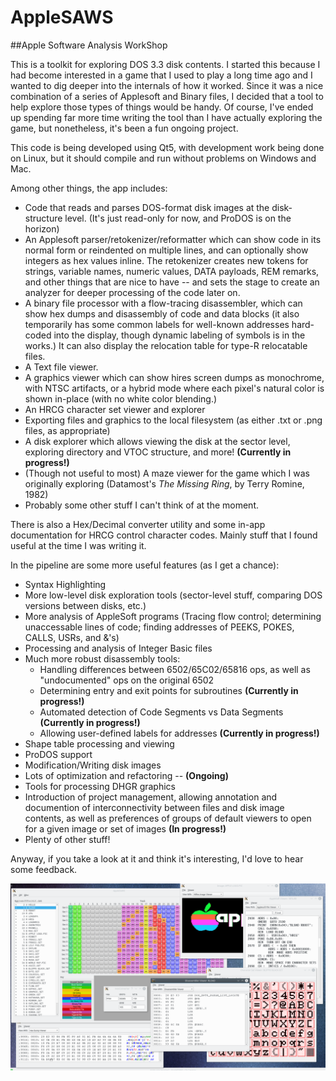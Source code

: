 # AppleSAWS
##Apple Software Analysis WorkShop

This is a toolkit for exploring DOS 3.3 disk contents. I started this because I had become interested in a game that I used to play a long time ago and I wanted to dig deeper into the internals of how it worked. Since it was a nice combination of a series of Applesoft and Binary files, I decided that a tool to help explore those types of things would be handy. Of course, I've ended up spending far more time writing the tool than I have actually exploring the game, but nonetheless, it's been a fun ongoing project.

This code is being developed using Qt5, with development work being done on Linux, but it should compile and run without problems on Windows and Mac.

Among other things, the app includes:
* Code that reads and parses DOS-format disk images at the disk-structure level. (It's just read-only for now, and ProDOS is on the horizon)
* An Applesoft parser/retokenizer/reformatter which can show code in its normal form or reindented on multiple lines, and can optionally show integers as hex values inline. The retokenizer creates new tokens for strings, variable names, numeric values, DATA payloads, REM remarks, and other things that are nice to have -- and sets the stage to create an analyzer for deeper processing of the code later on.
* A binary file processor with a flow-tracing disassembler, which can show hex dumps and disassembly of code and data blocks (it also temporarily has some common labels for well-known addresses hard-coded into the display, though dynamic labeling of symbols is in the works.) It can also display the relocation table for type-R relocatable files.
* A Text file viewer.
* A graphics viewer which can show hires screen dumps as monochrome, with NTSC artifacts, or a hybrid mode where each pixel's natural color is shown in-place (with no white color blending.)
* An HRCG character set viewer and explorer
* Exporting files and graphics to the local filesystem (as either .txt or .png files, as appropriate)
* A disk explorer which allows viewing the disk at the sector level, exploring directory and VTOC structure, and more! **(Currently in progress!)**
* (Though not useful to most) A maze viewer for the game which I was originally exploring (Datamost's *The Missing Ring*, by Terry Romine, 1982)
* Probably some other stuff I can't think of at the moment.

There is also a Hex/Decimal converter utility and some in-app documentation for HRCG control character codes. Mainly stuff that I found useful at the time I was writing it.

In the pipeline are some more useful features (as I get a chance):
* Syntax Highlighting
* More low-level disk exploration tools (sector-level stuff, comparing DOS versions between disks, etc.)
* More analysis of AppleSoft programs (Tracing flow control; determining unaccessable lines of code; finding addresses of PEEKS, POKES, CALLS, USRs, and &'s)
* Processing and analysis of Integer Basic files
* Much more robust disassembly tools:
  * Handling differences between 6502/65C02/65816 ops, as well as "undocumented" ops on the original 6502
  * Determining entry and exit points for subroutines **(Currently in progress!)**
  * Automated detection of Code Segments vs Data Segments **(Currently in progress!)**
  * Allowing user-defined labels for addresses **(Currently in progress!)**
* Shape table processing and viewing
* ProDOS support
* Modification/Writing disk images
* Lots of optimization and refactoring -- **(Ongoing)**
* Tools for processing DHGR graphics
* Introduction of project management, allowing annotation and documention of interconnectivity between files and disk image contents, as well as preferences of groups of default viewers to open for a given image or set of images **(In progress!)**
* Plenty of other stuff!

Anyway, if you take a look at it and think it's interesting, I'd love to hear some feedback.

![Screenshot](/image/AppleSAWS_screenshot.png)
    
